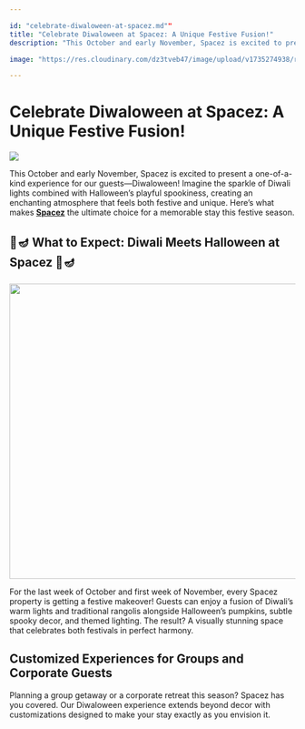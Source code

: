 ```yaml
---

id: "celebrate-diwaloween-at-spacez.md""
title: "Celebrate Diwaloween at Spacez: A Unique Festive Fusion!"
description: "This October and early November, Spacez is excited to present a one-of-a-kind experience for our guests—Diwaloween! Imagine the sparkle of Diwali lights combined with Halloween’s playful spookiness, creating an enchanting atmosphere that feels both festive and unique. Here’s what makes Spacez the ultimate choice for a memorable stay this festive season."

image: "https://res.cloudinary.com/dz3tveb47/image/upload/v1735274938/regal-sapphire-fourth-bedroom_2_r7tyku.webp"

---
```


# Celebrate Diwaloween at Spacez: A Unique Festive Fusion!

![](https://res.cloudinary.com/dz3tveb47/image/upload/v1735135860/natures-novelle-first-room_8_ozqqdg.webp) 

This October and early November, Spacez is excited to present a one-of-a-kind experience for our guests—Diwaloween! Imagine the sparkle of Diwali lights combined with Halloween’s playful spookiness, creating an enchanting atmosphere that feels both festive and unique. Here’s what makes [**Spacez**](www.spacez.co) the ultimate choice for a memorable stay this festive season.

## 🎃🪔 What to Expect: Diwali Meets Halloween at Spacez 🎃🪔

<img title="" src="https://res.cloudinary.com/dz3tveb47/image/upload/v1735135860/natures-novelle-first-room_8_ozqqdg.webp" alt="" width="519" data-align="center">

For the last week of October and first week of November, every Spacez property is getting a festive makeover! Guests can enjoy a fusion of Diwali’s warm lights and traditional rangolis alongside Halloween’s pumpkins, subtle spooky decor, and themed lighting. The result? A visually stunning space that celebrates both festivals in perfect harmony.

## Customized Experiences for Groups and Corporate Guests

Planning a group getaway or a corporate retreat this season? Spacez has you covered. Our Diwaloween experience extends beyond decor with customizations designed to make your stay exactly as you envision it.
